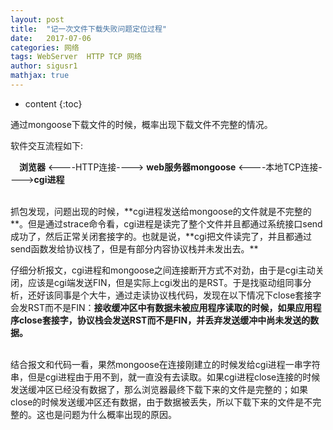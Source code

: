 ```yaml
---
layout: post  
title:  "记一次文件下载失败问题定位过程"  
date:   2017-07-06  
categories: 网络  
tags: WebServer  HTTP TCP 网络
author: sigusr1  
mathjax: true  
---
```


* content
{:toc}

通过mongoose下载文件的时候，概率出现下载文件不完整的情况。





  

软件交互流程如下:


&emsp;**浏览器** <\-\-\-\-HTTP连接\-\-\-\-> **web服务器mongoose** <\-\-\-\-本地TCP连接\-\-\-\->**cgi进程**  

<br>
抓包发现，问题出现的时候，**cgi进程发送给mongoose的文件就是不完整的**。但是通过strace命令看，cgi进程是读完了整个文件并且都通过系统接口send成功了，然后正常关闭套接字的。也就是说，**cgi把文件读完了，并且都通过send函数发给协议栈了，但是有部分内容协议栈并未发出去。**  
<br>

仔细分析报文，cgi进程和mongoose之间连接断开方式不对劲，由于是cgi主动关闭，应该是cgi端发送FIN，但是实际上cgi发出的是RST。于是找驱动组同事分析，还好该同事是个大牛，通过走读协议栈代码，发现在以下情况下close套接字会发RST而不是FIN：**接收缓冲区中有数据未被应用程序读取的时候，如果应用程序close套接字，协议栈会发送RST而不是FIN，并丢弃发送缓冲中尚未发送的数据。**  

<br>
结合报文和代码一看，果然mongoose在连接刚建立的时候发给cgi进程一串字符串，但是cgi进程由于用不到，就一直没有去读取。如果cgi进程close连接的时候发送缓冲区已经没有数据了，那么浏览器最终下载下来的文件是完整的；如果close的时候发送缓冲区还有数据，由于数据被丢失，所以下载下来的文件是不完整的。这也是问题为什么概率出现的原因。
 

                
